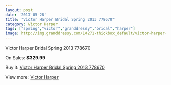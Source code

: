 ```yaml
---
layout: post
date: '2017-05-28'
title: "Victor Harper Bridal Spring 2013 778670"
category: Victor Harper
tags: ["spring","victor","granddressy","bridal","harper"]
image: http://img.granddressy.com/14271-thickbox_default/victor-harper-bridal-spring-2013-778670.jpg
---
```

Victor Harper Bridal Spring 2013 778670

On Sales: **$329.99**
<a href="https://www.granddressy.com/en/victor-harper/13324-victor-harper-bridal-spring-2013-778670.html"><amp-img layout="responsive" width="600" height="600" src="//img.granddressy.com/14271-thickbox_default/victor-harper-bridal-spring-2013-778670.jpg" alt="Victor Harper Bridal Spring 2013 778670 0" /></a>

Buy it: [Victor Harper Bridal Spring 2013 778670](https://www.granddressy.com/en/victor-harper/13324-victor-harper-bridal-spring-2013-778670.html "Victor Harper Bridal Spring 2013 778670")

View more: [Victor Harper](https://www.granddressy.com/en/166-victor-harper "Victor Harper")